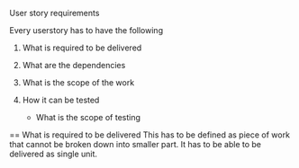 User story requirements

Every userstory has to have the following

1. What is required to be delivered
1. What are the dependencies
1. What is the scope of the work

1. How it can be tested
   - What is the scope of testing



== What is required to be delivered
This has to be defined as piece of work that cannot be broken down into smaller part. It has to be able to be delivered as single unit.
